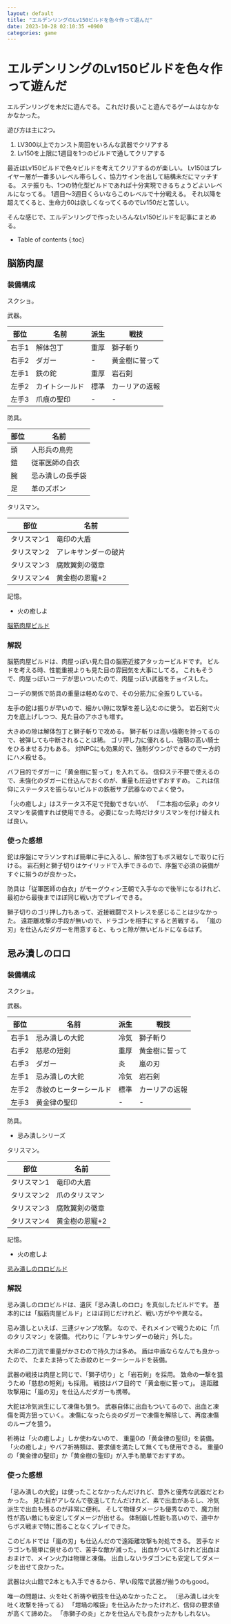 ```yaml
---
layout: default
title: "エルデンリングのLv150ビルドを色々作って遊んだ"
date: 2023-10-28 02:10:35 +0900
categories: game
---
```


# エルデンリングのLv150ビルドを色々作って遊んだ

エルデンリングを未だに遊んでる。
これだけ長いこと遊んでるゲームはなかなかなかった。

遊び方は主に2つ。

1. LV300以上でカンスト周回をいろんな武器でクリアする
1. Lv150を上限に1週目を1つのビルドで通してクリアする

最近はLv150ビルドで色々ビルドを考えてクリアするのが楽しい。
Lv150はプレイヤー層が一番多いレベル帯らしく、協力サインを出して結構未だにマッチする。
ステ振りも、1つの特化型ビルドであれば十分実現できるちょうどよいレベルになってる。
1週目～3週目くらいならこのレベルで十分戦える。
それ以降を超えてくると、生命力60は欲しくなってくるのでLv150だと苦しい。

そんな感じで、エルデンリングで作ったいろんなLv150ビルドを記事にまとめる。

* Table of contents
{:toc}

## 脳筋肉屋

### 装備構成

スクショ。

武器。

| 部位 | 名前 | 派生 | 戦技 |
| --- | --- | --- | --- |
| 右手1 | 解体包丁 | 重厚 | 獅子斬り |
| 右手2 | ダガー | - | 黄金樹に誓って |
| 左手1 | 鉄の鉈 | 重厚 | 岩石剣 |
| 左手2 | カイトシールド | 標準 | カーリアの返報 |
| 左手3 | 爪痕の聖印 | - | - |

防具。

| 部位 | 名前 |
| --- | --- |
| 頭 | 人形兵の鳥兜 |
| 鎧 | 従軍医師の白衣 |
| 腕 | 忌み潰しの長手袋 |
| 足 | 革のズボン |

タリスマン。

| 部位 | 名前 |
| --- | --- |
| タリスマン1 | 竜印の大盾 |
| タリスマン2 | アレキサンダーの破片 |
| タリスマン3 | 腐敗翼剣の徽章 |
| タリスマン4 | 黄金樹の恩寵+2 |

記憶。

* 火の癒しよ

[脳筋肉屋ビルド](https://8bitdesign.dev/ja/elden-ring/?name=%E8%84%B3%E7%AD%8B%E8%82%89%E5%B1%8B&classType=7&vigor=40&mind=25&endurance=20&strength=99&dexterity=20&intelligence=9&faith=8&arcane=8)

### 解説

脳筋肉屋ビルドは、肉屋っぽい見た目の脳筋近接アタッカービルドです。
ビルドを考える時、性能重視よりも見た目の雰囲気を大事にしてる。
これもそうで、肉屋っぽいコーデが思いついたので、肉屋っぽい武器をチョイスした。

コーデの関係で防具の重量は軽めなので、その分筋力に全振りしている。

左手の鉈は振りが早いので、細かい隙に攻撃を差し込むのに使う。
岩石剣で火力を底上げしつつ、見た目のアホさも増す。

大きめの隙は解体包丁と獅子斬りで攻める。
獅子斬りは高い強靭を持ってるので、被弾しても中断されることは稀。
ゴリ押し力に優れるし、強靭の高い騎士をひるませる力もある。
対NPCにも効果的で、強制ダウンができるので一方的にハメ殺せる。

バフ目的でダガーに「黄金樹に誓って」を入れてる。
信仰ステ不要で使えるので、未強化のダガーに仕込んでおくのが、重量も圧迫せずおすすめ。
これは信仰にステータスを振らないビルドの鉄板サブ武器なのでよく使う。

「火の癒しよ」はステータス不足で発動できないが、
「二本指の伝承」のタリスマンを装備すれば使用できる。
必要になった時だけタリスマンを付け替えれば良い。

### 使った感想

鉈は序盤にマラソンすれば簡単に手に入るし、解体包丁もボス戦なしで取りに行ける。
岩石剣と獅子切りはケイリッドで入手できるので、序盤で必須の装備がすぐに揃うのが良かった。

防具は「従軍医師の白衣」がモーグウィン王朝で入手なので後半になるけれど、
最初から最後までほぼ同じ戦い方でプレイできる。

獅子切りのゴリ押し力もあって、近接戦闘でストレスを感じることは少なかった。
遠距離攻撃の手段が無いので、ドラゴンを相手にすると苦戦する。
「嵐の刃」を仕込んだダガーを用意すると、もっと隙が無いビルドになるはず。

## 忌み潰しのロロ

### 装備構成

スクショ。

武器。

| 部位 | 名前 | 派生 | 戦技 |
| --- | --- | --- | --- |
| 右手1 | 忌み潰しの大鉈 | 冷気 | 獅子斬り |
| 右手2 | 慈悲の短剣 | 重厚 | 黄金樹に誓って |
| 右手3 | ダガー | 炎 | 嵐の刃 |
| 左手1 | 忌み潰しの大鉈 | 冷気 | 岩石剣 |
| 左手2 | 赤紋のヒーターシールド | 標準 | カーリアの返報 |
| 左手3 | 黄金律の聖印 | - | - |

防具。

* 忌み潰しシリーズ

タリスマン。

| 部位 | 名前 |
| --- | --- |
| タリスマン1 | 竜印の大盾 |
| タリスマン2 | 爪のタリスマン |
| タリスマン3 | 腐敗翼剣の徽章 |
| タリスマン4 | 黄金樹の恩寵+2 |

記憶。

* 火の癒しよ

[忌み潰しのロロビルド](https://8bitdesign.dev/ja/elden-ring/?name=%E5%BF%8C%E3%81%BF%E6%BD%B0%E3%81%97%E3%81%AE%E3%83%AD%E3%83%AD&classType=1&vigor=40&mind=25&endurance=30&strength=80&dexterity=29&intelligence=9&faith=9&arcane=7)

### 解説

忌み潰しのロロビルドは、遺灰「忌み潰しのロロ」を真似したビルドです。
基本的には「脳筋肉屋ビルド」とほぼ同じだけれど、戦い方がやや異なる。

忌み潰しといえば、三連ジャンプ攻撃。
なので、それメインで戦うために「爪のタリスマン」を装備。
代わりに「アレキサンダーの破片」外した。

大斧の二刀流で重量がかさむので持久力は多め。
盾は中盾ならなんでも良かったので、
たまたま持ってた赤紋のヒーターシールドを装備。

武器の戦技は肉屋と同じで、「獅子切り」と「岩石剣」を採用。
致命の一撃を狙うため「慈悲の短剣」も採用。
戦技はバフ目的で「黄金樹に誓って」。
遠距離攻撃用に「嵐の刃」を仕込んだダガーも携帯。

大鉈は冷気派生にして凍傷も狙う。
武器自体に出血もついてるので、出血と凍傷を両方狙っていく。
凍傷になったら炎のダガーで凍傷を解除して、再度凍傷のループを狙う。

祈祷は「火の癒しよ」しか使わないので、
重量0の「黄金律の聖印」を装備。
「火の癒しよ」やバフ祈祷類は、要求値を満たして無くても使用できる。
重量0の「黄金律の聖印」か「黄金樹の聖印」が入手も簡単でおすすめ。

### 使った感想

「忌み潰しの大鉈」は使ったことなかったんだけれど、意外と優秀な武器だとわかった。
見た目がアレなんで敬遠してたんだけれど、素で出血があるし、冷気派生で出血も残るのが非常に便利。
そして物理ダメージも優秀なので、魔力耐性が高い敵にも安定してダメージが出せる。
体制崩し性能も高いので、道中からボス戦まで特に困ることなくプレイできた。

このビルドでは「嵐の刃」も仕込んだので遠距離攻撃も対処できる。
苦手なドラゴンも簡単に倒せるので、苦手な敵が減った。
出血がついてるけれど出血はおまけで、メイン火力は物理と凍傷。
出血しないラダゴンにも安定してダメージを出せて良かった。

武器は火山館で2本とも入手できるから、早い段階で武器が揃うのもgood。

唯一の問題は、火を吐く祈祷や戦技を仕込めなかったこと。
（忌み潰しは火を吐く攻撃を持ってる）
「坩堝の喉袋」を仕込みたかったけれど、信仰の要求値が高くて諦めた。
「赤獅子の炎」とかを仕込んでも良かったかもしれない。
